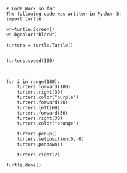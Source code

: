     # Code Work so far
    The following code was written in Python 3:
    import turtle

    wn=turtle.Screen()
    wn.bgcolor("black")

    turters = turtle.Turtle()


    turters.speed(100)



    for i in range(180):
        turters.forward(100)
        turters.right(30)
        turters.color("purple")
        turters.forward(20)
        turters.left(60)
        turters.forward(50)
        turters.right(30)
        turters.color("orange")

        turters.penup()
        turters.setposition(0, 0)
        turters.pendown()

        turters.right(2)

    turtle.done()
